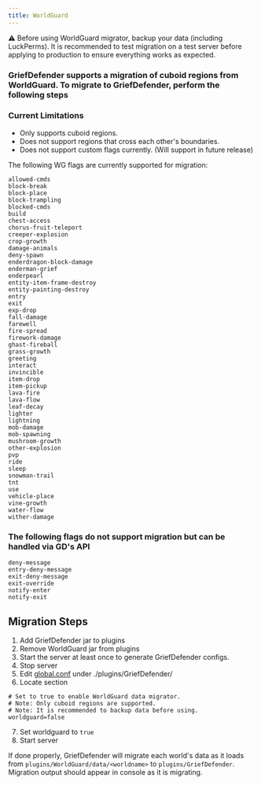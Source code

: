 ```yaml
---
title: WorldGuard
---
```


:warning: Before using WorldGuard migrator, backup your data (including LuckPerms).  It is recommended to test migration on a test server before applying to production to ensure everything works as expected.

### GriefDefender supports a migration of cuboid regions from WorldGuard. To migrate to GriefDefender, perform the following steps 

### Current Limitations
* Only supports cuboid regions.
* Does not support regions that cross each other's boundaries.
* Does not support custom flags currently. (Will support in future release)

The following WG flags are currently supported for migration:
```
allowed-cmds
block-break
block-place
block-trampling
blocked-cmds
build
chest-access
chorus-fruit-teleport
creeper-explosion
crop-growth
damage-animals
deny-spawn
enderdragon-block-damage
enderman-grief
enderpearl
entity-item-frame-destroy
entity-painting-destroy
entry
exit
exp-drop
fall-damage
farewell
fire-spread
firework-damage
ghast-fireball
grass-growth
greeting
interact
invincible
item-drop
item-pickup
lava-fire
lava-flow
leaf-decay
lighter
lightning
mob-damage
mob-spawning
mushroom-growth
other-explosion
pvp
ride
sleep
snowman-trail
tnt
use
vehicle-place
vine-growth
water-flow
wither-damage
```

### The following flags do not support migration but can be handled via GD's API
```
deny-message
entry-deny-message
exit-deny-message
exit-override
notify-enter
notify-exit
```

## Migration Steps
1. Add GriefDefender jar to plugins
2. Remove WorldGuard jar from plugins
3. Start the server at least once to generate GriefDefender configs.
4. Stop server
5. Edit [global.conf](/wiki/advanced/Global-Config.html) under ./plugins/GriefDefender/
6. Locate section
```
# Set to true to enable WorldGuard data migrator.
# Note: Only cuboid regions are supported.
# Note: It is recommended to backup data before using.
worldguard=false
```
7. Set worldguard to `true`
8. Start server

If done properly, GriefDefender will migrate each world's data as it loads from `plugins/WorldGuard/data/<worldname>` to `plugins/GriefDefender`.
Migration output should appear in console as it is migrating.